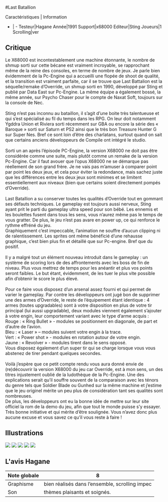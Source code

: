 #Last Batallion

Caractéristiques | Information
- | -
Testeur|Hagane
Année|1991
Support|x68000
Editeur|Sting
Joueurs|1
Scrolling|ver

## Critique
Le X68000 est incontestablement une machine étonnante, le nombre de shmup sorti sur cette bécane est vraiment incroyable, se rapprochant même de la reine des consoles, en terme de nombre de jeux. Je parle bien évidemment de la Pc-Engine qui a accueilli une flopée de shoot de qualité, et la transition est vraiment parfaite, car il se trouve que Last Battalion  est la séquelle/remake d’Override, un shmup sorti en 1990, développé par Sting et publié par Data East sur Pc-Engine. La même équipe a également bossé, la même année, sur Psycho Chaser pour le compte de Naxat Soft, toujours sur la console de Nec. <br/><br/>Sting n’est pas inconnu au bataillon, il s’agit d’une boite très talentueuse et qui s’est spécialisé au fil du temps dans les RPG. On leur doit notamment Ygddra Union et Riviera sorti récemment sur GBA ou encore la série des « Baroque » sorti sur Saturn et PS2 ainsi que le très bon Treasure Hunter G sur Super Nes. Bref ce sont loin d’être des charlatans, surtout quand on sait que certains anciens développeurs de Compile ont intégré le studio.<br/><br/>Sorti un an après l’épisode PC-Engine, la version X68000 ne doit pas être considérée comme une suite, mais plutôt comme un remake de la version Pc-Engine. Car il faut avouer que l’opus X68000 ne se démarque pas réellement de son grand frère. Je ne vais pas m’amuser à comparer point par point les deux jeux, et cela pour éviter la redondance, mais sachez juste que les différences entre les deux jeux sont minimes et se limitent essentiellement aux niveaux (bien que certains soient directement pompés d’Override).<br/><br/>Last Batallion a su conserver toutes les qualités d’Override tout en gommant ses défauts techniques. Le gameplay est toujours aussi nerveux, Sting ayant prit le parti du gameplay ultra speed pour son bébé. Les ennemis et les boulettes fusent dans tous les sens, vous n’aurez même pas le temps de vous gratter. De plus, le jeu n’est pas avare en power up, ce qui renforce le rythme effréné du jeu.<br/>Graphiquement c’est impeccable, l’animation ne souffre d’aucun clipping ni de ralentissement. Les sprites ont même bénéficié d’une rehausse graphique, c’est bien plus fin et détaillé que sur Pc-engine. Bref que du positif.<br/><br/>Il y a malgré tout un élément nouveau introduit dans le gameplay : un système de scoring lors de des affrontements avec les boss de fin de niveau. Plus vous mettrez de temps pour les anéantir et plus vos points seront faibles. Le but étant, évidemment, de les tuer le plus vite possible afin d’obtenir le score le plus élevé.<br/><br/>Pour ce faire vous disposez d’un arsenal assez fourni et qui permet de varier le gameplay. Par contre les développeurs ont jugé bon de supprimer une des armes d’Override, le reste de l’équipement étant identique : 4 armes (toutes upgradables) sont à votre disposition en plus de votre tir principal (lui aussi upgradable), deux modules viennent également s’ajouter à votre engin, leur comportement variant avec le type d’arme acquis :<br/>Rouge : « Ring Bullet » - modules se positionnent en diagonale, de part et d’autre de l’avion.<br/>Bleu : « Laser » – modules suivent votre engin à la trace.<br/>Vert : « Power shot » - modules en rotation autour de votre engin.<br/>Jaune : « Revolver » - modules tirent dans le sens opposé.<br/>Vous disposez également d’un super tir qui se charge lorsque vous vous abstenez de tirer pendant quelques secondes.<br/><br/>Voilà j’espère que ce petit compte rendu vous aura donné envie de (re)découvrir la version X68000 du jeu car Override, est à mon sens, un des titres injustement oublié de la ludothèque de la Pc-Engine. Une des explications serait qu’il souffre souvent de la comparaison avec les ténors du genre tels que Soldier Blade ou Gunhed sur la même machine et j’estime que le jeu originel mérite un peu plus de considération tant ses qualités sont nombreuses. <br/>De plus, les développeurs ont eu la bonne idée de mettre sur leur site officiel la rom de la demo du jeu, afin que tout le monde puisse s’y essayer. Très bonne initiative et qui mérite d’être soulignée. Vous n’avez donc plus aucune excuse et vous savez ce qu’il vous reste à faire !<br/>

## Illustrations
![](http://www.shmup.com/images/thumbs/img_fiche_1_921.PNG)
![](http://www.shmup.com/images/thumbs/img_fiche_2_921.PNG)
![](http://www.shmup.com/images/thumbs/img_fiche_3_921.PNG)
![](http://www.shmup.com/images/thumbs/img_fiche_4_921.PNG)
![](http://www.shmup.com/images/thumbs/img_fiche_5_921.PNG)

## L'avis Hagane
Note globale|8
-|-
Graphisme|bien réalisés dans l’ensemble, scrolling impec
Son|thèmes plaisants et soignés.
